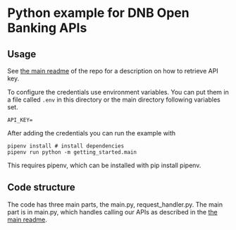 # Python example for DNB Open Banking APIs

## Usage

See [the main readme][] of the repo for a description on how to
retrieve API key.

To configure the credentials use environment variables. You can
put them in a file called `.env` in this directory or the main directory
following variables set.

```
API_KEY=
```

After adding the credentials you can run the example with

```shell
pipenv install # install dependencies
pipenv run python -m getting_started.main
```

This requires pipenv, which can be installed with pip install pipenv.

## Code structure

The code has three main parts, the main.py, request_handler.py. The main part is
in main.py, which handles calling our
APIs as described in the [the main readme][].

[the main readme]: ../README.md
